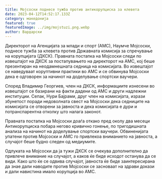 ```yaml
---
title: Мојсоски поднесе тужба против антикорупциска за клевета
date: 2023-04-12T14:52:17.133Z
category: македонија
featured: true
featuredImage: ../img/mojstuzi.png.webp
author: Вардарски
---
```


Директорот на Агенцијата за млади и спорт (АМС), Наумче Мојсоски, поднесе тужба за клевета против Државната комисија за спречување на корупцијата (ДКСК). Правната постапка на Мојсоски следи по извештајот на ДКСК за постапувањето на директорот на АМС, кој беше презентиран на неодамнешната седница на комисијата. Во извештајот се наведуваат коруптивни практики во АМС и се обвинува Мојсоски дека е одговорен за начинот на доделување спортски ваучери.

Според Владимир Георгиев, член на ДКСК, информациите изнесени во извештајот се базирани на факти дадени од АМС и други надлежни институции. Сепак, Нури Бајрами, друг член на комисијата, изрази збунетост поради недоволната свест на Мојсоски дека седниците на комисијата се отворени за јавноста и дека комисијата е дури и потранспарентна отколку што налага законот.

Правната постапка на Мојсоски доаѓа откако пред околу два месеци Антикорупциска побара негово кривично гонење, по тригодишната анализа на начинот на доделување спортски ваучери. Обвиненијата упатени против Мојсоски и АМС го привлекоа вниманието на јавноста, а случајот беше будно следен од медиумите.

Одлуката на Мојсоски да ја тужи ДКСК се очекува дополнително да привлече внимание на случајот, а каков ќе биде исходот останува да се види. Како што ќе се одвива случајот, јавноста ќе биде заинтересирана да знае дали наводите против Мојсоски се засноваат на здрави докази и дали навистина имало корупција во АМС.
